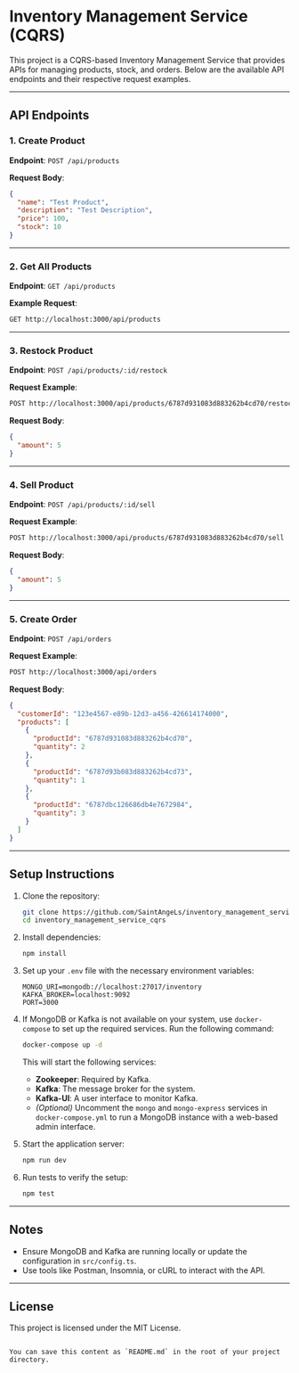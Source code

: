# Inventory Management Service (CQRS)

This project is a CQRS-based Inventory Management Service that provides APIs for managing products, stock, and orders. Below are the available API endpoints and their respective request examples.

---

## API Endpoints

### 1. Create Product
**Endpoint**: `POST /api/products`

**Request Body**:
```json
{
  "name": "Test Product",
  "description": "Test Description",
  "price": 100,
  "stock": 10
}
```

---

### 2. Get All Products
**Endpoint**: `GET /api/products`

**Example Request**:
```sh
GET http://localhost:3000/api/products
```

---

### 3. Restock Product
**Endpoint**: `POST /api/products/:id/restock`

**Request Example**:
```sh
POST http://localhost:3000/api/products/6787d931083d883262b4cd70/restock
```

**Request Body**:
```json
{
  "amount": 5
}
```

---

### 4. Sell Product
**Endpoint**: `POST /api/products/:id/sell`

**Request Example**:
```sh
POST http://localhost:3000/api/products/6787d931083d883262b4cd70/sell
```

**Request Body**:
```json
{
  "amount": 5
}
```

---

### 5. Create Order
**Endpoint**: `POST /api/orders`

**Request Example**:
```sh
POST http://localhost:3000/api/orders
```

**Request Body**:
```json
{
  "customerId": "123e4567-e89b-12d3-a456-426614174000",
  "products": [
    {
      "productId": "6787d931083d883262b4cd70",
      "quantity": 2
    },
    {
      "productId": "6787d93b083d883262b4cd73",
      "quantity": 1
    },
    {
      "productId": "6787dbc126686db4e7672984",
      "quantity": 3
    }
  ]
}
```

---


## Setup Instructions

1. Clone the repository:
   ```bash
   git clone https://github.com/SaintAngeLs/inventory_management_service_cqrs.git
   cd inventory_management_service_cqrs
   ```

2. Install dependencies:
   ```bash
   npm install
   ```

3. Set up your `.env` file with the necessary environment variables:
   ```plaintext
   MONGO_URI=mongodb://localhost:27017/inventory
   KAFKA_BROKER=localhost:9092
   PORT=3000
   ```

4. If MongoDB or Kafka is not available on your system, use `docker-compose` to set up the required services. Run the following command:
   ```bash
   docker-compose up -d
   ```

   This will start the following services:
   - **Zookeeper**: Required by Kafka.
   - **Kafka**: The message broker for the system.
   - **Kafka-UI**: A user interface to monitor Kafka.
   - *(Optional)* Uncomment the `mongo` and `mongo-express` services in `docker-compose.yml` to run a MongoDB instance with a web-based admin interface.

5. Start the application server:
   ```bash
   npm run dev
   ```

6. Run tests to verify the setup:
   ```bash
   npm test
   ```

---

## Notes
- Ensure MongoDB and Kafka are running locally or update the configuration in `src/config.ts`.
- Use tools like Postman, Insomnia, or cURL to interact with the API.

---

## License
This project is licensed under the MIT License.
```

You can save this content as `README.md` in the root of your project directory.